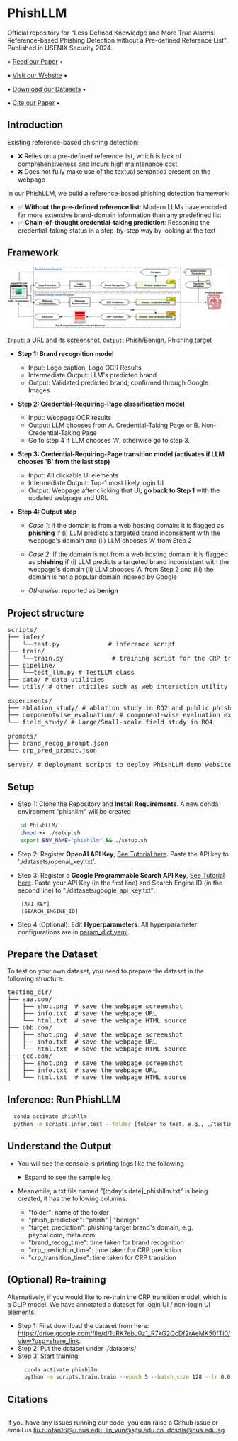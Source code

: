 # PhishLLM
Official repository for "Less Defined Knowledge and More True Alarms: Reference-based Phishing Detection without a Pre-defined Reference List".
Published in USENIX Security 2024. 

<p align="center">

  • <a href="">Read our Paper</a> •

  • <a href="https://sites.google.com/view/phishllm">Visit our Website</a> •

  • <a href="https://sites.google.com/view/phishllm/experimental-setup-datasets?authuser=0#h.r0fy4h1fw7mq">Download our Datasets</a>  •

  • <a href="#citation">Cite our Paper</a> •

</p>

## Introduction
Existing reference-based phishing detection:

- :x: Relies on a pre-defined reference list, which is lack of comprehensiveness and incurs high maintenance cost 
- :x: Does not fully make use of the textual semantics present on the webpage

In our PhishLLM, we build a reference-based phishing detection framework:

- ✅ **Without the pre-defined reference list**: Modern LLMs have encoded far more extensive brand-domain information than any predefined list
- ✅ **Chain-of-thought credential-taking prediction**: Reasoning the credential-taking status in a step-by-step way by looking at the text

## Framework
<img src="./figures/phishllm.png"/>

```Input```: a URL and its screenshot, ```Output```: Phish/Benign, Phishing target

- **Step 1: Brand recognition model**
  - Input: Logo caption, Logo OCR Results
  - Intermediate Output: LLM's predicted brand
  - Output: Validated predicted brand, confirmed through Google Images
  
- **Step 2: Credential-Requiring-Page classification model**
  - Input: Webpage OCR results
  - Output: LLM chooses from A. Credential-Taking Page or B. Non-Credential-Taking Page
  - Go to step 4 if LLM chooses 'A', otherwise go to step 3.
  
- **Step 3: Credential-Requiring-Page transition model (activates if LLM chooses 'B' from the last step)**
  - Input: All clickable UI elements
  - Intermediate Output: Top-1 most likely login UI
  - Output: Webpage after clicking that UI, **go back to Step 1** with the updated webpage and URL

- **Step 4: Output step** 
  - _Case 1_: If the domain is from a web hosting domain: it is flagged as **phishing** if
    (i) LLM predicts a targeted brand inconsistent with the webpage's domain
  and  (ii) LLM chooses 'A' from Step 2
  
  - _Case 2_: If the domain is not from a web hosting domain: it is flagged as **phishing** if
  (i) LLM predicts a targeted brand inconsistent with the webpage's domain
  (ii) LLM chooses 'A' from Step 2
  and (iii) the domain is not a popular domain indexed by Google
  
  - _Otherwise_: reported as **benign**

## Project structure

<pre>
scripts/ 
├── infer/
│   └──test.py             # inference script
├── train/
│   └──train.py             # training script for the CRP transition model (a CLIP model)
├── pipeline/             
│   └──test_llm.py # TestLLM class
├── data/ # data utilities
└── utils/ # other utitiles such as web interaction utility functions 

experiments/
├── ablation_study/ # ablation study in RQ2 and public phishing study in RQ4
├── componentwise_evaluation/ # component-wise evaluation experiments in RQ2, RQ3
└── field_study/ # Large/Small-scale field study in RQ4

prompts/ 
├── brand_recog_prompt.json 
└── crp_pred_prompt.json

server/ # deployment scripts to deploy PhishLLM demo website
</pre>

## Setup
- Step 1: Clone the Repository and **Install Requirements**. A new conda environment "phishllm" will be created
```bash
    cd PhishLLM/
    chmod +x ./setup.sh
    export ENV_NAME="phishllm" && ./setup.sh
```
- Step 2: Register **OpenAI API Key**, [See Tutorial here](https://platform.openai.com/docs/quickstart). Paste the API key to './datasets/openai_key.txt'.


- Step 3: Register a **Google Programmable Search API Key**, [See Tutorial here](https://meta.discourse.org/t/google-search-for-discourse-ai-programmable-search-engine-and-custom-search-api/307107). Paste your API Key (in the first line) and Search Engine ID (in the second line) to "./datasets/google_api_key.txt":
     ```text 
      [API_KEY]
      [SEARCH_ENGINE_ID]
     ```
    
- Step 4 (Optional): Edit **Hyperparameters**. All hyperparameter configurations are in [param_dict.yaml](param_dict.yaml). 

## Prepare the Dataset
To test on your own dataset, you need to prepare the dataset in the following structure:
<pre>
testing_dir/
├── aaa.com/
│   ├── shot.png  # save the webpage screenshot
│   ├── info.txt  # save the webpage URL
│   └── html.txt  # save the webpage HTML source
├── bbb.com/
│   ├── shot.png  # save the webpage screenshot
│   ├── info.txt  # save the webpage URL
│   └── html.txt  # save the webpage HTML source
├── ccc.com/
│   ├── shot.png  # save the webpage screenshot
│   ├── info.txt  # save the webpage URL
│   └── html.txt  # save the webpage HTML source
</pre>


## Inference: Run PhishLLM 
  ```bash
    conda activate phishllm
    python -m scripts.infer.test --folder [folder to test, e.g., ./testing_dir]
  ```

## Understand the Output
- You will see the console is printing logs like the following <details><summary> Expand to see the sample log</summary>
    <pre><code>
      [PhishLLMLogger][DEBUG] Folder ./datasets/field_study/2023-09-01/device-862044b2-5124-4735-b6d5-f114eea4a232.remotewd.com
      [PhishLLMLogger][DEBUG] Logo caption: the logo for sonicwall network security appliance
      [PhishLLMLogger][DEBUG] Logo OCR: SONICWALL Network Security Appliance Username
      [PhishLLMLogger][DEBUG] Industry: Technology
      [PhishLLMLogger][DEBUG] LLM prediction time: 0.9699530601501465
      [PhishLLMLogger][DEBUG] Detected brand: sonicwall.com
      [PhishLLMLogger][DEBUG] Domain sonicwall.com is valid and alive
      [PhishLLMLogger][DEBUG] CRP prediction: There is no confusing token. Then we find the keywords that are related to login: LOG IN. Additionally, the presence of "Username" suggests that this page requires credentials. Therefore, the answer would be A.
      [💥] Phishing discovered, phishing target is sonicwall.com
      [PhishLLMLogger][DEBUG] Folder ./datasets/field_study/2023-09-01/lp.aldooliveira.com
      [PhishLLMLogger][DEBUG] Logo caption: a black and white photo of the word hello world
      [PhishLLMLogger][DEBUG] Logo OCR: Hello world! Welcome to WordPress. This is your first post. Edit or delete it, then start writing! dezembro 2, 2021 publicado
      [PhishLLMLogger][DEBUG] Industry: Uncategorized
      [PhishLLMLogger][DEBUG] LLM prediction time: 0.8813009262084961
      [PhishLLMLogger][DEBUG] Detected brand: wordpress.com
      [PhishLLMLogger][DEBUG] Domain wordpress.com is valid and alive
      [PhishLLMLogger][DEBUG] CRP prediction: There is no token or keyword related to login or sensitive information. Therefore the answer would be B.
      [PhishLLMLogger][DEBUG] No candidate login button to click
       [✅] Benign
    </code></pre></details>
  
- Meanwhile, a txt file named "[today's date]_phishllm.txt" is being created, it has the following columns: 
  - "folder": name of the folder
  - "phish_prediction": "phish" | "benign"
  - "target_prediction": phishing target brand's domain, e.g. paypal.com, meta.com
  - "brand_recog_time": time taken for brand recognition
  - "crp_prediction_time": time taken for CRP prediction
  - "crp_transition_time": time taken for CRP transition

## (Optional) Re-training

Alternatively, if you would like to re-train the CRP transition model, which is a CLIP model. We have annotated a dataset for login UI / non-login UI elements.
- Step 1: First download the dataset from here: https://drive.google.com/file/d/1uRK7ebJ0z1_R7kG2QcDf2rAeMK50fTi0/view?usp=share_link.
- Step 2: Put the dataset under ./datasets/
- Step 3: Start training:
  ```bash
    conda activate phishllm
    python -m scripts.train.train --epoch 5 --batch_size 128 --lr 0.00001 --annot_path ./datasets/alexa_login_train.txt --dataset_root ./datasets/alexa_login
  ```
  
## Citations
```bibtex
```
If you have any issues running our code, you can raise a Github issue or email us [liu.ruofan16@u.nus.edu, lin_yun@sjtu.edu.cn, dcsdjs@nus.edu.sg](mailto:liu.ruofan16@u.nus.edu,lin_yun@sjtu.edu.cn,dcsdjs@nus.edu.sg)